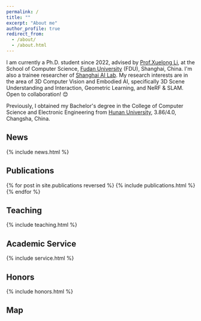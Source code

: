 ```yaml
---
permalink: /
title: ""
excerpt: "About me"
author_profile: true
redirect_from: 
  - /about/
  - /about.html
---
```

I am currently a Ph.D. student since 2022, advised by [Prof.Xuelong Li](https://scholar.google.com/citations?user=ahUibskAAAAJ&hl=zh-CN), at the School of Computer Science, [Fudan University](https://www.fudan.edu.cn/en/) (FDU), Shanghai, China. I'm also a trainee researcher of [Shanghai AI Lab](http://www.shlab.org.cn/). My research interests are in the area of 3D Computer Vision and Embodied AI, specifically 3D Scene Understanding and Interaction, Geometric Learning, and NeRF & SLAM. Open to collaboration! 😊

Previously, I obtained my Bachelor's degree in the College of Computer Science and Electronic Engineering from [Hunan University](http://www-en.hnu.edu.cn/), 3.86/4.0, Changsha, China.


## News
<style style="text/css"> .news{font-size:0.75em;} </style>
{% include news.html %}


## Publications
<style style="text/css"> .hoverTable{ width:85%; border-collapse:collapse; border: 0px; } .hoverTable td{ padding:7px; border:#4e95f4 0px solid; } /* Define the default color for all the table rows */ .hoverTable tr{ background: #ffffff; } /* Define the hover highlight color for the table row */ .hoverTable tr:hover { background-color: #f7f7f7; } </style> {% for post in site.publications reversed %} {% include publications.html %} {% endfor %}


## Teaching
<style style="text/css"> .news{font-size:0.75em;} </style>
{% include teaching.html %}

## Academic Service
<style style="text/css"> .news{font-size:0.75em;} </style>
{% include service.html %}

## Honors
<style style="text/css"> .news{font-size:0.75em;} </style>
{% include honors.html %}

## Map
<html>
  <body align="left">
  <script type='text/javascript' id='clustrmaps' src='//cdn.clustrmaps.com/map_v2.js?cl=2d78ad&w=400&t=tt&d=AzKZGryLz3amj3g5IaqEy4_eXki3g-RXrlssFZtJFpk&co=ffffff&cmo=3acc3a&cmn=ff5353&ct=808080'></script>
  </body>
</html>
